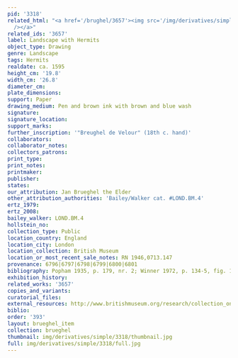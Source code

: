 ```yaml
---
pid: '3318'
related_html: "<a href='/brughel/3657'><img src='/img/derivatives/simple/3657/thumbnail.jpg'
  /></a>"
related_ids: '3657'
label: Landscape with Hermits
object_type: Drawing
genre: Landscape
tags: Hermits
realdate: ca. 1595
height_cm: '19.8'
width_cm: '26.8'
diameter_cm: 
plate_dimensions: 
support: Paper
drawing_medium: Pen and brown ink with brown and blue wash
signature: 
signature_location: 
support_marks: 
further_inscription: '"Breughel de Velour" (18th c. hand)'
collaborators: 
collaborator_notes: 
collectors_patrons: 
print_type: 
print_notes: 
printmaker: 
publisher: 
states: 
our_attribution: Jan Brueghel the Elder
other_attribution_authorities: 'Bailey/Walker cat. #LOND.BM.4'
ertz_1979: 
ertz_2008: 
bailey_walker: LOND.BM.4
hollstein_no: 
collection_type: Public
location_country: England
location_city: London
location_collection: British Museum
location_or_most_recent_sale_notes: RN 1946,0713.147
provenance: 6796|6797|6798|6799|6800|6801
bibliography: Popham 1935, p. 179, nr. 2; Winner 1972, p. 134-5, fig. 16
exhibition_history: 
related_works: '3657'
copies_and_variants: 
curatorial_files: 
external_resources: http://www.britishmuseum.org/research/collection_online/collection_object_details.aspx?objectId=712246&partId=1&searchText=1946%2C0713.147&page=1
biblio: 
order: '393'
layout: brueghel_item
collection: brueghel
thumbnail: img/derivatives/simple/3318/thumbnail.jpg
full: img/derivatives/simple/3318/full.jpg
---
```

